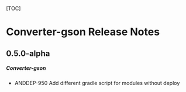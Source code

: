 [TOC]
# Converter-gson Release Notes
## 0.5.0-alpha
##### Converter-gson
* ANDDEP-950 Add different gradle script for modules without deploy